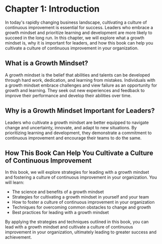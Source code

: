 Chapter 1: Introduction
=======================

In today's rapidly changing business landscape, cultivating a culture of continuous improvement is essential for success. Leaders who embrace a growth mindset and prioritize learning and development are more likely to succeed in the long run. In this chapter, we will explore what a growth mindset is, why it is important for leaders, and how this book can help you cultivate a culture of continuous improvement in your organization.

What is a Growth Mindset?
-------------------------

A growth mindset is the belief that abilities and talents can be developed through hard work, dedication, and learning from mistakes. Individuals with a growth mindset embrace challenges and view failure as an opportunity for growth and learning. They seek out new experiences and feedback to improve their performance and develop their abilities over time.

Why is a Growth Mindset Important for Leaders?
----------------------------------------------

Leaders who cultivate a growth mindset are better equipped to navigate change and uncertainty, innovate, and adapt to new situations. By prioritizing learning and development, they demonstrate a commitment to continuous improvement and encourage their teams to do the same.

How This Book Can Help You Cultivate a Culture of Continuous Improvement
------------------------------------------------------------------------

In this book, we will explore strategies for leading with a growth mindset and fostering a culture of continuous improvement in your organization. You will learn:

* The science and benefits of a growth mindset
* Strategies for cultivating a growth mindset in yourself and your team
* How to foster a culture of continuous improvement in your organization
* Techniques for overcoming common obstacles to change and growth
* Best practices for leading with a growth mindset

By applying the strategies and techniques outlined in this book, you can lead with a growth mindset and cultivate a culture of continuous improvement in your organization, ultimately leading to greater success and achievement.
